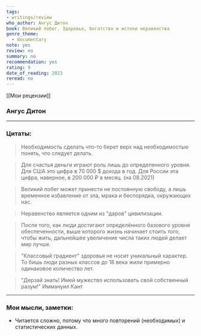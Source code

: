 ```yaml
---
tags: 
- writings/review
who_author: Ангус Дитон
book: Великий побег. Здоровье, богатство и истоки неравенства
genre_theme:
  - documentary
note: yes
review: no
summary: no
recommendation: yes
rating: 9
date_of_reading: 2023
reread: no
---
```

[[Мои рецензии]]
### Ангус Дитон
---

### Цитаты:

> Необходимость сделать что-то берет верх над необходимостью понять, что следует делать.

> Для счастья деньги играют роль лишь до определенного уровня. Для США это цифра в 70 000 $ дохода в год. Для России эта цифра, наверное, в 200 000 ₽ в месяц. (на 08.2021)

> Великий побег может принести не постоянную свободу, а лишь временное избавление от зла, мрака и беспорядка, окружающих нас.

> Неравенство является одним из "даров" цивилизации.

> После того, как люди достигают определённого базового уровня обеспеченности, выше которого жизнь начинает стоить того, чтобы жить, дальнейшее увеличение числа таких людей делает мир лучше.

> "Классовый градиент" здоровья не носит уникальный характер. То бишь люди разных классов до 18 века жили примерно одинаковое количество лет.

> "Дерзай знать! Имей мужество использовать свой собственный разум!" Иммануил Кант
---
### Мои мысли, заметки:
- Читается сложно, потому что много повторений (необходимых) и статистических данных.